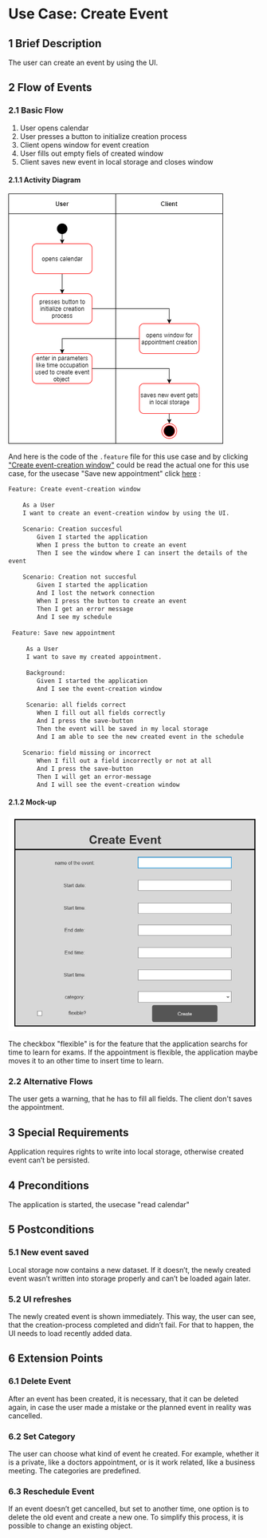 # Use Case: Create Event
## 1 Brief Description

The user can create an event by using the UI.

## 2 Flow of Events

### 2.1 Basic Flow

  1. User opens calendar
  2. User presses a button to initialize creation process
  3. Client opens window for event creation
  4. User fills out empty fiels of created window
  5. Client saves new event in local storage and closes window

#### 2.1.1 Activity Diagram

![OUCD] 

And here is the code of the  `.feature` file for this use case  and by clicking ["Create event-creation window"](https://github.com/PatrickFreyy/PlanIt/blob/main/backend/src/tests/usecase2.feature) could be read the actual one for this use case, for the usecase "Save new appointment" click [here](https://github.com/PatrickFreyy/PlanIt/blob/main/backend/src/tests/usecase3.feature) :

```feature 
Feature: Create event-creation window

    As a User 
    I want to create an event-creation window by using the UI.

    Scenario: Creation succesful
        Given I started the application
        When I press the button to create an event
        Then I see the window where I can insert the details of the event
    
    Scenario: Creation not succesful
        Given I started the application
        And I lost the network connection
        When I press the button to create an event
        Then I get an error message 
        And I see my schedule

 Feature: Save new appointment
 
     As a User
     I want to save my created appointment.

     Background: 
        Given I started the application
        And I see the event-creation window

     Scenario: all fields correct
        When I fill out all fields correctly
        And I press the save-button
        Then the event will be saved in my local storage
        And I am able to see the new created event in the schedule

    Scenario: field missing or incorrect
        When I fill out a field incorrectly or not at all
        And I press the save-button 
        Then I will get an error-message
        And I will see the event-creation window        
```
<!-- ![OUCB] -->

#### 2.1.2 Mock-up 

![OUCA]

The checkbox "flexible" is for the feature that the application searchs for time to learn for exams. If the appointment is flexible, the application maybe moves it to an other time to insert time to learn.
### 2.2 Alternative Flows
  
The user gets a warning, that he has to fill all fields. The client don't saves the appointment.

## 3 Special Requirements

Application requires rights to write into local storage, otherwise created event can’t be persisted. 

## 4 Preconditions

The application is started, the usecase "read calendar" 

## 5 Postconditions

### 5.1 New event saved

Local storage now contains a new dataset. If it doesn’t, the newly created event wasn’t written into storage properly and can’t be loaded again later.

### 5.2 UI refreshes

The newly created event is shown immediately. This way, the user can see, that the creation-process completed and didn’t fail. For that to happen, the UI needs to load recently added data.

## 6 Extension Points

### 6.1 Delete Event

After an event has been created, it is necessary, that it can be deleted again, in case the user made a mistake or the planned event in reality was cancelled.

### 6.2 Set Category

The user can choose what kind of event he created. For example, whether it is a private, like a doctors appointment, or is it work related, like a business meeting. The categories are predefined.


### 6.3 Reschedule Event

If an event doesn’t get cancelled, but set to another time, one option is to delete the old event and create a new one. To simplify this process, it is possible to change an existing object.

<!-- Picture-Link definitions: -->
[OUCD]: https://github.com/PatrickFreyy/PlanIt/blob/main/docs/usecase2.drawio.png 
[OUCA]: https://github.com/PatrickFreyy/PlanIt/blob/main/docs/create.png
[OUCB]: https://github.com/PatrickFreyy/PlanIt/blob/main/docs/feature2.png